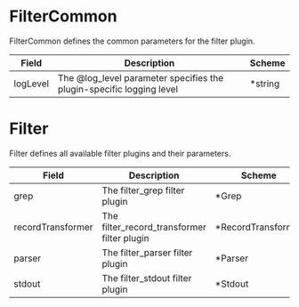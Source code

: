 # FilterCommon

FilterCommon defines the common parameters for the filter plugin.


| Field | Description | Scheme |
| ----- | ----------- | ------ |
| logLevel | The @log_level parameter specifies the plugin-specific logging level | *string |
# Filter

Filter defines all available filter plugins and their parameters.


| Field | Description | Scheme |
| ----- | ----------- | ------ |
| grep | The filter_grep filter plugin | *Grep |
| recordTransformer | The filter_record_transformer filter plugin | *RecordTransformer |
| parser | The filter_parser filter plugin | *Parser |
| stdout | The filter_stdout filter plugin | *Stdout |
